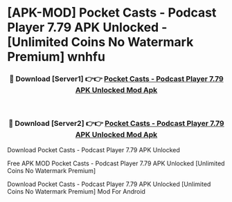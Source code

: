 # [APK-MOD] Pocket Casts - Podcast Player 7.79 APK Unlocked - [Unlimited Coins No Watermark Premium] wnhfu



<div align="center">
<h3>🔴 Download [Server1] 👉👉 <a href="https://momento.my/?title=Pocket_Casts_-_Podcast_Player_7.79_APK_Unlocked">Pocket Casts - Podcast Player 7.79 APK Unlocked Mod Apk</a></h3><br>

<h3>🔴 Download [Server2] 👉👉 <a href="https://momento.my/?title=Pocket_Casts_-_Podcast_Player_7.79_APK_Unlocked">Pocket Casts - Podcast Player 7.79 APK Unlocked Mod Apk</a></h3>
</div>



Download Pocket Casts - Podcast Player 7.79 APK Unlocked 

Free APK MOD Pocket Casts - Podcast Player 7.79 APK Unlocked [Unlimited Coins No Watermark Premium]

Download Pocket Casts - Podcast Player 7.79 APK Unlocked [Unlimited Coins No Watermark Premium] Mod For Android
